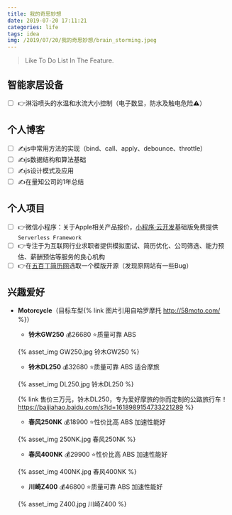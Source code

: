```yaml
---
title: 我的奇思妙想
date: 2019-07-20 17:11:21
categories: life
tags: idea
img: /2019/07/20/我的奇思妙想/brain_storming.jpeg
---
```


> Like To Do List In The Feature.

## 智能家居设备

- [ ] 👉淋浴喷头的水温和水流大小控制（电子数显，防水及触电危险⚠️）

## 个人博客

- [ ] ✍️js中常用方法的实现（bind、call、apply、debounce、throttle）
- [ ] ✍️js数据结构和算法基础
- [ ] ✍️js设计模式及应用
- [ ] ✍️在量知公司的1年总结

## 个人项目

- [ ] 👉微信小程序：关于Apple相关产品报价，[小程序·云开发](https://developers.weixin.qq.com/miniprogram/dev/wxcloud/basis/getting-started.html)基础版免费提供`Serverless Framework`
- [ ] 👉专注于为互联网行业求职者提供模拟面试、简历优化、公司筛选、能力预估、薪酬预估等服务的良心机构
- [ ] 👉在[五百丁简历网](https://www.500d.me/)选取一个模版开源（发现原网站有一些Bug）

## 兴趣爱好

- **Motorcycle**（目标车型{% link 图片引用自哈罗摩托 http://58moto.com/ %}）

  - **铃木GW250** 💰26680 ⭐️质量可靠 ABS

  {% asset_img GW250.jpg 铃木GW250 %}

  - **铃木DL250** 💰32680 ⭐️质量可靠 ABS 适合摩旅

  {% asset_img DL250.jpg 铃木DL250 %}

  {% link 售价三万元，铃木DL250，专为爱好摩旅的你而定制的公路旅行车！ https://baijiahao.baidu.com/s?id=1618989154733221289 %}

  - **春风250NK** 💰18900 ⭐️性价比高 ABS 加速性能好

  {% asset_img 250NK.jpg 春风250NK %}

  - **春风400NK** 💰29900 ⭐️性价比高 ABS 加速性能好

  {% asset_img 400NK.jpg 春风400NK %}

  - **川崎Z400** 💰46800 ⭐️质量可靠 ABS 加速性能好

  {% asset_img Z400.jpg 川崎Z400 %}
